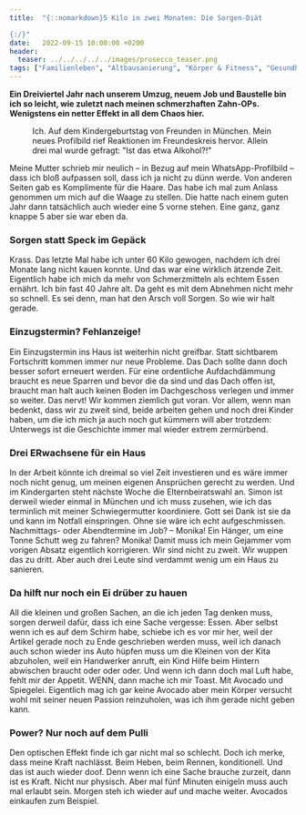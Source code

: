 ```yaml
---
title:  "{::nomarkdown}5 Kilo in zwei Monaten: Die Sorgen-Diät

{:/}"
date:   2022-09-15 10:00:00 +0200
header:
  teaser: ../../../../../images/prosecco_teaser.png
tags: ["Familienleben", "Altbausanierung", "Körper & Fitness", "Gesundheit"]
---
```


**Ein Dreiviertel Jahr nach unserem Umzug, neuem Job und Baustelle bin ich so leicht, wie zuletzt nach meinen schmerzhaften Zahn-OPs. Wenigstens ein netter Effekt in all dem Chaos hier.**

<figure>
  <img src="../../../../../images/prosecco.png" alt="">
  <figcaption>Ich. Auf dem Kindergeburtstag von Freunden in München. Mein neues Profilbild rief Reaktionen im Freundeskreis hervor. Allein drei mal wurde gefragt: "Ist das etwa Alkohol?!"</figcaption>
</figure>      

Meine Mutter schrieb mir neulich – in Bezug auf mein WhatsApp-Profilbild – dass ich bloß aufpassen soll, dass ich ja nicht zu dünn werde. Von anderen Seiten gab es Komplimente für die Haare. Das habe ich mal zum Anlass genommen um mich auf die Waage zu stellen. Die hatte nach einem guten Jahr dann tatsächlich auch wieder eine 5 vorne stehen. Eine ganz, ganz knappe 5 aber sie war eben da. 

<h3>Sorgen statt Speck im Gepäck</h3>

Krass. Das letzte Mal habe ich unter 60 Kilo gewogen, nachdem ich drei Monate lang nicht kauen konnte. Und das war eine wirklich ätzende Zeit. Eigentlich habe ich mich da mehr von Schmerzmitteln als echtem Essen ernährt. Ich bin fast 40 Jahre alt. Da geht es mit dem Abnehmen nicht mehr so schnell. Es sei denn, man hat den Arsch voll Sorgen. So wie wir halt gerade.

<h3>Einzugstermin? Fehlanzeige!</h3>

Ein Einzugstermin ins Haus ist weiterhin nicht greifbar. Statt sichtbarem Fortschritt kommen immer nur neue Probleme. Das Dach sollte dann doch besser sofort erneuert werden. Für eine ordentliche Aufdachdämmung braucht es neue Sparren und bevor die da sind und das Dach offen ist, braucht man halt auch keinen Boden im Dachgeschoss verlegen und immer so weiter. Das nervt! Wir kommen ziemlich gut voran. Vor allem, wenn man bedenkt, dass wir zu zweit sind, beide arbeiten gehen und noch drei Kinder haben, um die ich mich ja auch noch gut kümmern will aber trotzdem: Unterwegs ist die Geschichte immer mal wieder extrem zermürbend.

<h3>Drei ERwachsene für ein Haus</h3>

In der Arbeit könnte ich dreimal so viel Zeit investieren und es wäre immer noch nicht genug, um meinen eigenen Ansprüchen gerecht zu werden. Und im Kindergarten steht nächste Woche die Elternbeiratswahl an. Simon ist derweil wieder einmal in München und ich muss zusehen, wie ich das terminlich mit meiner Schwiegermutter koordiniere. Gott sei Dank ist sie da und kann im Notfall einspringen. Ohne sie wäre ich echt aufgeschmissen. Nachmittags- oder Abendtermine im Job? – Monika! Ein Hänger, um eine Tonne Schutt weg zu fahren? Monika! Damit muss ich mein Gejammer vom vorigen Absatz eigentlich korrigieren. Wir sind nicht zu zweit. Wir wuppen das zu dritt. Aber auch drei Leute sind verdammt wenig um ein Haus zu sanieren. 

<h3>Da hilft nur noch ein Ei drüber zu hauen</h3>

All die kleinen und großen Sachen, an die ich jeden Tag denken muss, sorgen derweil dafür, dass ich eine Sache vergesse: Essen. Aber selbst wenn ich es auf dem Schirm habe, schiebe ich es vor mir her, weil der Artikel gerade noch zu Ende geschrieben werden muss, weil ich danach auch schon wieder ins Auto hüpfen muss um die Kleinen von der Kita abzuholen, weil ein Handwerker anruft, ein Kind Hilfe beim Hintern abwischen braucht oder oder oder. Und wenn ich dann doch mal Luft habe, fehlt mir der Appetit. WENN, dann mache ich mir Toast. Mit Avocado und Spiegelei. Eigentlich mag ich gar keine Avocado aber mein Körper versucht wohl mit seiner neuen Passion reinzuholen, was ich ihm gerade nicht geben kann. 

<h3>Power? Nur noch auf dem Pulli</h3>

Den optischen Effekt finde ich gar nicht mal so schlecht. Doch ich merke, dass meine Kraft nachlässt. Beim Heben, beim Rennen, konditionell. Und das ist auch wieder doof. Denn wenn ich eine Sache brauche zurzeit, dann ist es Kraft. Nicht nur physisch.  Aber mal fünf Minuten einigeln muss auch mal erlaubt sein. Morgen steh ich wieder auf und mache weiter. Avocados einkaufen zum Beispiel.



 









 















 















 

 





 

  


 
 
 
 


   


 



 






 






 


 
 






















 








 

   



















  












 






 





  


  






					 


 
 








